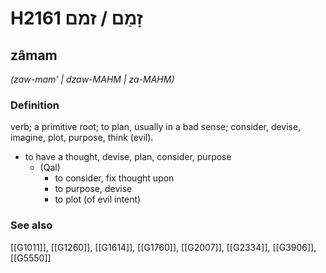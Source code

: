 # H2161 זָמַם / זמם

## zâmam

_(zaw-mam' | dzaw-MAHM | za-MAHM)_

### Definition

verb; a primitive root; to plan, usually in a bad sense; consider, devise, imagine, plot, purpose, think (evil).

- to have a thought, devise, plan, consider, purpose
    - (Qal)
        - to consider, fix thought upon
        - to purpose, devise
        - to plot (of evil intent)
### See also

[[G1011]], [[G1260]], [[G1614]], [[G1760]], [[G2007]], [[G2334]], [[G3906]], [[G5550]]

